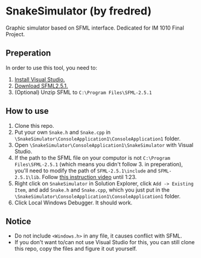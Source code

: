 # SnakeSimulator (by fredred)
Graphic simulator based on SFML interface. Dedicated for IM 1010 Final Project.

## Preperation
In order to use this tool, you need to:
1. [Install Visual Studio.](https://visualstudio.microsoft.com/zh-hant/vs/)
2. [Download SFML2.5.1.](https://www.sfml-dev.org/download/sfml/2.5.1/)
3. (Optional) Unzip SFML to `C:\Program Files\SFML-2.5.1`

## How to use
1. Clone this repo.
2. Put your own `Snake.h` and `Snake.cpp` in `\SnakeSimulator\ConsoleApplication1\ConsoleApplication1` folder.
3. Open `\SnakeSimulator\ConsoleApplication1\SnakeSimulator` with Visual Studio.
4. If the path to the SFML file on your computor is not `C:\Program Files\SFML-2.5.1` (which means you didn't follow 3. in preperation), you'll need to modify the path of `SFML-2.5.1\include` and `SFML-2.5.1\lib`. Follow [this instruction video](https://www.youtube.com/watch?v=YfMQyOw1zik&t=201s) until 1:23. 
5. Right click on `SnakeSimulator` in Solution Explorer, click `Add -> Existing Item`, and add `Snake.h` and `Snake.cpp`, which you just put in the `\SnakeSimulator\ConsoleApplication1\ConsoleApplication1` folder.
6. Click Local Windows Debugger. It should work.

## Notice
- Do not include `<Windows.h>` in any file, it causes conflict with SFML.
- If you don't want to/can not use Visual Studio for this, you can still clone this repo, copy the files and figure it out yourself.
